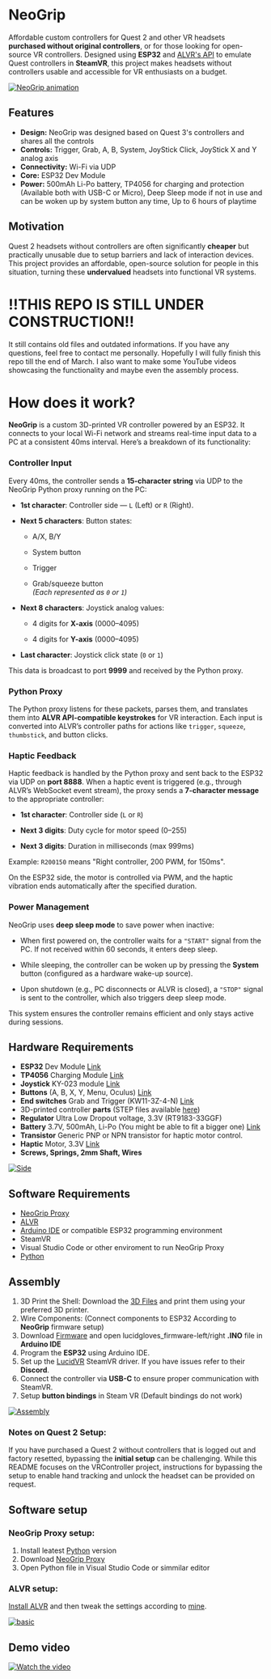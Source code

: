 # NeoGrip
Affordable custom controllers for Quest 2 and other VR headsets **purchased without original controllers**, or for those looking for open-source VR controllers. Designed using **ESP32** and [ALVR's API](https://github.com/alvr-org/ALVR "ALVR API") to emulate Quest controllers in **SteamVR**, this project makes headsets without controllers usable and accessible for VR enthusiasts on a budget.

[![NeoGrip animation](https://github.com/AthemiS13/NeoGrip/blob/main/Assets/neogripv2.gif "NeoGrip animation")](https://github.com/AthemiS13/NeoGrip/blob/main/Assets/neogripv2.gif "NeoGrip animation")


  
## Features
- **Design:** NeoGrip was designed based on Quest 3's controllers and shares all the controls
- **Controls:** Trigger, Grab, A, B, System, JoyStick Click, JoyStick X and Y analog axis
- **Connectivity:** Wi-Fi via UDP
- **Core:** ESP32 Dev Module
 - **Power:** 500mAh Li-Po battery, TP4056 for charging and protection (Available both with USB-C or Micro), Deep Sleep mode if not in use and can be woken up by system button any time, Up to 6 hours of playtime

## Motivation
Quest 2 headsets without controllers are often significantly **cheaper** but practically unusable due to setup barriers and lack of interaction devices. This project provides an affordable, open-source solution for people in this situation, turning these **undervalued** headsets into functional VR systems.

# !!THIS REPO IS STILL UNDER CONSTRUCTION!!
It still contains old files and outdated informations. If you have any questions, feel free to contact me personally. Hopefully I will fully finish this repo till the end of March. I also want to make some YouTube videos showcasing the functionality and maybe even the assembly process.


# How does it work?

**NeoGrip** is a custom 3D-printed VR controller powered by an ESP32. It connects to your local Wi-Fi network and streams real-time input data to a PC at a consistent 40ms interval. Here’s a breakdown of its functionality:

### Controller Input

Every 40ms, the controller sends a **15-character string** via UDP to the NeoGrip Python proxy running on the PC:

-   **1st character**: Controller side — `L` (Left) or `R` (Right).
    
-   **Next 5 characters**: Button states:
    
    -   A/X, B/Y
        
    -   System button
        
    -   Trigger
        
    -   Grab/squeeze button  
        _(Each represented as `0` or `1`)_
        
-   **Next 8 characters**: Joystick analog values:
    
    -   4 digits for **X-axis** (0000–4095)
        
    -   4 digits for **Y-axis** (0000–4095)
        
-   **Last character**: Joystick click state (`0` or `1`)
    

This data is broadcast to port **9999** and received by the Python proxy.

### Python Proxy

The Python proxy listens for these packets, parses them, and translates them into **ALVR API-compatible keystrokes** for VR interaction. Each input is converted into ALVR’s controller paths for actions like `trigger`, `squeeze`, `thumbstick`, and button clicks.

### Haptic Feedback

Haptic feedback is handled by the Python proxy and sent back to the ESP32 via UDP on **port 8888**. When a haptic event is triggered (e.g., through ALVR’s WebSocket event stream), the proxy sends a **7-character message** to the appropriate controller:

-   **1st character**: Controller side (`L` or `R`)
    
-   **Next 3 digits**: Duty cycle for motor speed (0–255)
    
-   **Next 3 digits**: Duration in milliseconds (max 999ms)
    

Example: `R200150` means "Right controller, 200 PWM, for 150ms".

On the ESP32 side, the motor is controlled via PWM, and the haptic vibration ends automatically after the specified duration.

### Power Management

NeoGrip uses **deep sleep mode** to save power when inactive:

-   When first powered on, the controller waits for a `"START"` signal from the PC. If not received within 60 seconds, it enters deep sleep.
    
-   While sleeping, the controller can be woken up by pressing the **System** button (configured as a hardware wake-up source).
    
-   Upon shutdown (e.g., PC disconnects or ALVR is closed), a `"STOP"` signal is sent to the controller, which also triggers deep sleep mode.
    

This system ensures the controller remains efficient and only stays active during sessions.
## Hardware Requirements
- **ESP32** Dev Module [Link](https://www.aliexpress.com/item/1005004879572949.html "Link")
- **TP4056** Charging Module [Link](https://www.aliexpress.com/item/1005007010409267.html "Link")
- **Joystick** KY-023 module [Link](https://www.aliexpress.com/item/1005006966359366.html "Link")
- **Buttons** (A, B, X, Y, Menu, Oculus) [Link](https://www.aliexpress.com/item/1005004254514071.html "Link")
- **End switches** Grab and Trigger (KW11-3Z-4-N) [Link](https://www.aliexpress.com/item/1005006260069918.html "Link")
- 3D-printed controller **parts** (STEP files available [here](https://github.com/AthemiS13/NeoGrip/tree/main/STEP-Files "here"))
 - **Regulator** Ultra Low Dropout voltage, 3.3V (RT9183-33GGF)
 - **Battery** 3.7V, 500mAh, Li-Po (You might be able to fit a bigger one) [Link](https://www.aliexpress.com/item/1005003156469047.html "Link")
  - **Transistor** Generic PNP or NPN transistor for haptic motor control.
  - **Haptic** Motor, 3.3V [Link](https://www.aliexpress.com/item/1005007550657082.html "Link")
  - **Screws, Springs, 2mm Shaft, Wires** 
 
 

[![Side](https://github.com/AthemiS13/NeoGrip/blob/main/Assets/v2side.png "Side")](https://github.com/AthemiS13/NeoGrip/blob/main/Assets/side.png "Side")

## Software Requirements
- [NeoGrip Proxy](https://github.com/AthemiS13/NeoGrip/tree/main/VR-Firmware/NeoGrip-Proxy "NeoGrip Proxy")
- [ALVR](https://github.com/alvr-org/ALVR "ALVR")
- [Arduino IDE](https://www.arduino.cc/en/software "Arduino IDE") or compatible ESP32 programming environment
- SteamVR
- Visual Studio Code or other enviroment to run NeoGrip Proxy
- [Python](https://www.python.org/ "Python")

## Assembly
1. 3D Print the Shell: Download the [3D Files](https://github.com/AthemiS13/NeoGrip/tree/main/STEP-Files "3D files") and print them using your preferred 3D printer.
2. Wire Components: (Connect components to ESP32 According to **NeoGrip** firmware setup)
3. Download [Firmware](https://github.com/AthemiS13/NeoGrip/tree/main/VR-Firmware "Firmware") and open lucidgloves_firmware-left/right **.INO** file in **Arduino IDE**
4. Program the **ESP32** using Arduino IDE.
5. Set up the [LucidVR](https://github.com/LucidVR/opengloves-driver "LucidVR") SteamVR driver. If you have issues refer to their **Discord**.
6. Connect the controller via **USB-C** to ensure proper communication with SteamVR.
7. Setup **button bindings** in Steam VR (Default bindings do not work)

[![Assembly](https://github.com/AthemiS13/NeoGrip/blob/main/Assets/electro.png "Assembly")](https://github.com/AthemiS13/NeoGrip/blob/main/Assets/electro.png "Assembly")

### Notes on Quest 2 Setup:
If you have purchased a Quest 2 without controllers that is logged out and factory resetted, bypassing the **initial setup** can be challenging. While this README focuses on the VRController project, instructions for bypassing the setup to enable hand tracking and unlock the headset can be provided on request.

## Software setup
### NeoGrip Proxy setup:
1. Install leatest [Python](https://www.python.org/downloads/) version
2. Download [NeoGrip Proxy](https://github.com/AthemiS13/NeoGrip/tree/main/VR-Firmware/NeoGrip-Proxy)
3. Open Python file in Visual Studio Code or simmilar editor


### ALVR setup:
[Install ALVR](https://github.com/alvr-org/ALVR/wiki/Installation-guide) and then tweak the settings according to [mine](https://github.com/AthemiS13/NeoGrip/tree/main/Config/ALVR "mine"). 


[![basic](https://github.com/AthemiS13/NeoGrip/blob/main/Assets/basic.png "basic")](https://github.com/AthemiS13/NeoGrip/blob/main/Assets/basic.png "basic")

## Demo video
[![Watch the video](https://img.youtube.com/vi/AhS3Zu6njnE/maxresdefault.jpg)](https://youtu.be/AhS3Zu6njnE?si=yEACRPgUvw43rx8U)
